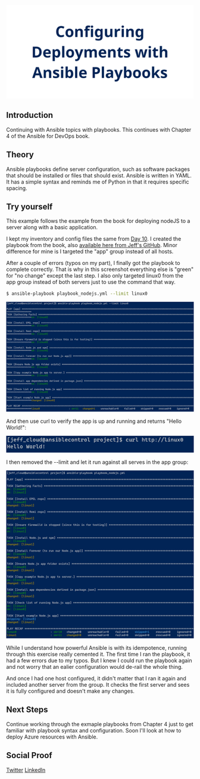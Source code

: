 ![banner](./img/banner.png)

## Introduction

Continuing with Ansible topics with playbooks. This continues with Chapter 4 of the Ansible for DevOps book.

## Theory

Ansible playbooks define server configuration, such as software packages that should be installed or files that should exist. Ansible is written in YAML. It has a simple syntax and reminds me of Python in that it requires specific spacing.

## Try yourself

This example follows the example from the book for deploying nodeJS to a server along with a basic application.

I kept my inventory and config files the same from [Day 10](..\010\README.MD). I created the playbook from the book, also [available here from Jeff's GitHub](https://github.com/geerlingguy/ansible-for-devops/blob/master/nodejs/provisioning/playbook.yml). Minor difference for mine is I targeted the "app" group instead of all hosts.

After a couple of errors (typos on my part), I finally got the playbook to complete correctly. That is why in this screenshot everything else is "green" for "no change" except the last step. I also only targeted linux0 from the app group instead of both servers just to use the command that way.

```bash
$ ansible-playbook playbook_nodejs.yml --limit linux0
```

![Success run of playbook](./img/playbooklimitsuccess.png)

And then use curl to verify the app is up and running and returns "Hello World!":

![Web app response](./img/curlresults.png)

I then removed the --limit and let it run against all serves in the app group:

![Running against full group](./img/playbooknodejs.png)

While I understand how powerful Ansible is with its idempotence, running through this exercise really cemented it. The first time I ran the playbook, it had a few errors due to my typos. But I knew I could run the playbook again and not worry that an ealier configuration would de-rail the whole thing.

And once I had one host configured, it didn't matter that I ran it again and included another server from the group. It checks the first server and sees it is fully configured and doesn't make any changes.

## Next Steps

Continue working through the exmaple playbooks from Chapter 4 just to get familiar with playbook syntax and configuration. Soon I'll look at how to deploy Azure resources with Ansible.

## Social Proof

[Twitter](link)
[LinkedIn](link)
